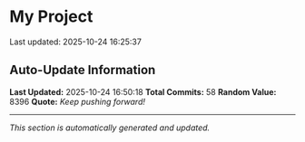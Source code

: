 # My Project


Last updated: 2025-10-24 16:25:37

































































































































































































































































































































































































































































## Auto-Update Information

**Last Updated:** 2025-10-24 16:50:18
**Total Commits:** 58
**Random Value:** 8396
**Quote:** _Keep pushing forward!_

---
_This section is automatically generated and updated._